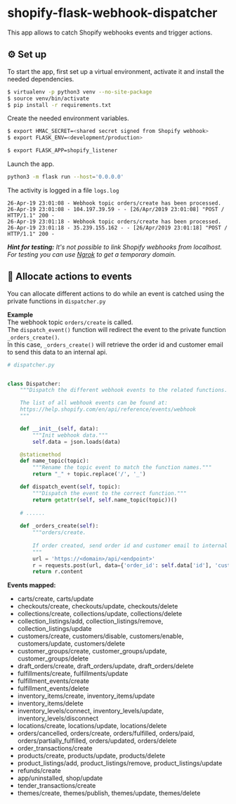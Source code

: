 # shopify-flask-webhook-dispatcher

This app allows to catch Shopify webhooks events and trigger actions.

## ⚙️ Set up 
To start the app, first set up a virtual environment, activate it and install the needed dependencies.

```sh
$ virtualenv -p python3 venv --no-site-package
$ source venv/bin/activate
$ pip install -r requirements.txt
```

Create the needed environment variables.
```sh
$ export HMAC_SECRET=<shared secret signed from Shopify webhook>
$ export FLASK_ENV=<development/production>

$ export FLASK_APP=shopify_listener
```

Launch the app.
```sh
python3 -m flask run --host='0.0.0.0'
```

The activity is logged in a file `logs.log`
```
26-Apr-19 23:01:08 - Webhook topic orders/create has been processed.
26-Apr-19 23:01:08 - 104.197.39.59 - - [26/Apr/2019 23:01:08] "POST / HTTP/1.1" 200 -
26-Apr-19 23:01:18 - Webhook topic orders/create has been processed.
26-Apr-19 23:01:18 - 35.239.155.162 - - [26/Apr/2019 23:01:18] "POST / HTTP/1.1" 200 -
```

_**Hint for testing:** It's not possible to link Shopify webhooks from localhost. For testing you can use [Ngrok](https://ngrok.com/) to get a temporary domain._

## 🧩 Allocate actions to events
You can allocate different actions to do while an event is catched using the private functions in `dispatcher.py`  

**Example**  
The webhook topic `orders/create` is called.  
The `dispatch_event()` function will redirect the event to the private function `_orders_create()`.  
In this case, `_orders_create()` will retrieve the order id and customer email to send this data to an internal api.

```python
# dispatcher.py


class Dispatcher:
    """Dispatch the different webhook events to the related functions.

    The list of all webhook events can be found at:
    https://help.shopify.com/en/api/reference/events/webhook
    """

    def __init__(self, data):
        """Init webhook data."""
        self.data = json.loads(data)

    @staticmethod
    def name_topic(topic):
        """Rename the topic event to match the function names."""
        return "_" + topic.replace('/', '_')

    def dispatch_event(self, topic):
        """Dispatch the event to the correct function."""
        return getattr(self, self.name_topic(topic))()
       
    # ......
    
    def _orders_create(self):
    	"""orders/create.
        
        If order created, send order id and customer email to internal API.
        """
        url = 'https://<domain>/api/<endpoint>'
        r = requests.post(url, data={'order_id': self.data['id'], 'customer_email': self.data['email']})
        return r.content
```

**Events mapped:**   
* carts/create, carts/update   
* checkouts/create, checkouts/update, checkouts/delete  
* collections/create, collections/update, collections/delete 
* collection_listings/add, collection_listings/remove, collection_listings/update  
* customers/create, customers/disable, customers/enable, customers/update, customers/delete 
* customer_groups/create, customer_groups/update, customer_groups/delete   
* draft_orders/create, draft_orders/update, draft_orders/delete   
* fulfillments/create, fulfillments/update   
* fulfillment_events/create   
* fulfillment_events/delete  
* inventory_items/create, inventory_items/update    
* inventory_items/delete   
* inventory_levels/connect, inventory_levels/update, inventory_levels/disconnect    
* locations/create, locations/update, locations/delete   
* orders/cancelled, orders/create, orders/fulfilled, orders/paid, orders/partially_fulfilled, orders/updated, orders/delete   
* order_transactions/create   
* products/create, products/update, products/delete  
* product_listings/add, product_listings/remove, product_listings/update   
* refunds/create   
* app/uninstalled, shop/update   
* tender_transactions/create     
* themes/create, themes/publish, themes/update, themes/delete   

